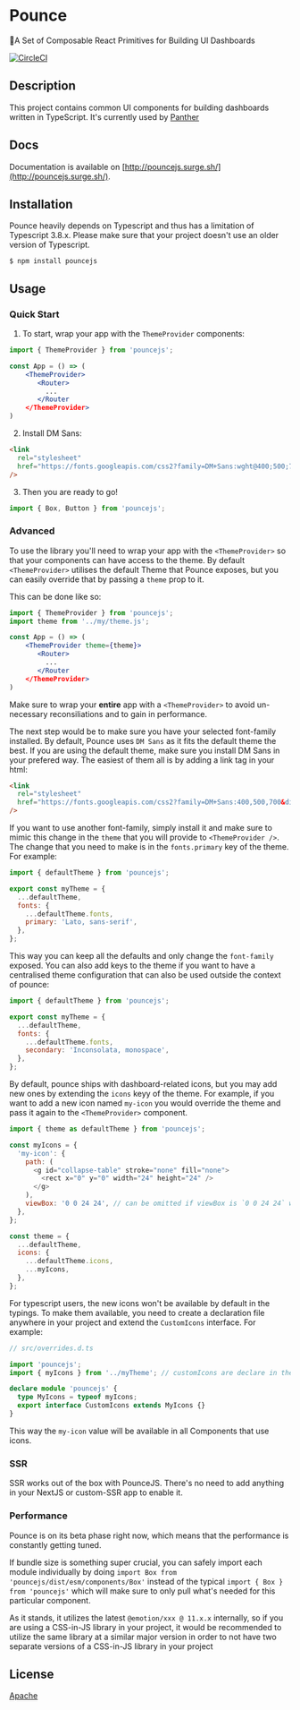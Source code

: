 # Pounce

🐯A Set of Composable React Primitives for Building UI Dashboards

[![CircleCI](https://circleci.com/gh/panther-labs/pounce/tree/master.svg?style=svg)](https://circleci.com/gh/panther-labs/pounce/tree/master)

## Description

This project contains common UI components for building dashboards written in TypeScript. It's currently used by [Panther](https://github.com/panther-labs/panther)

## Docs

Documentation is available on [http://pouncejs.surge.sh/](http://pouncejs.surge.sh/).

## Installation

Pounce heavily depends on Typescript and thus has a limitation of Typescript 3.8.x. Please make
sure that your project doesn't use an older version of Typescript.

```text
$ npm install pouncejs
```

## Usage

### Quick Start

1. To start, wrap your app with the `ThemeProvider` components:

```jsx
import { ThemeProvider } from 'pouncejs';

const App = () => (
    <ThemeProvider>
       <Router>
         ...
       </Router
    </ThemeProvider>
)
```

2. Install DM Sans:

```html
<link
  rel="stylesheet"
  href="https://fonts.googleapis.com/css2?family=DM+Sans:wght@400;500;700&display=swap"
/>
```

3.  Then you are ready to go!

```js
import { Box, Button } from 'pouncejs';
```

### Advanced

To use the library you'll need to wrap your app with the `<ThemeProvider>` so that your
components can have access to the theme. By default `<ThemeProvider>` utilises the default Theme
that Pounce exposes, but you can easily override that by passing a `theme` prop to it.

This can be done like so:

```jsx
import { ThemeProvider } from 'pouncejs';
import theme from '../my/theme.js';

const App = () => (
    <ThemeProvider theme={theme}>
       <Router>
         ...
       </Router
    </ThemeProvider>
)
```

Make sure to wrap your **entire** app with a `<ThemeProvider>` to avoid un-necessary reconsiliations
and to gain in performance.

The next step would be to make sure you have your selected font-family installed. By default,
Pounce uses `DM Sans` as it fits the default theme the best. If you are using the default theme,
make sure you install DM Sans in your prefered way. The easiest of them all is by adding
a link tag in your html:

```html
<link
  rel="stylesheet"
  href="https://fonts.googleapis.com/css2?family=DM+Sans:400,500,700&display=swap"
/>
```

If you want to use another font-family, simply install it and make sure to mimic this
change in the `theme` that you will provide to `<ThemeProvider />`. The change that
you need to make is in the `fonts.primary` key of the theme. For example:

```js
import { defaultTheme } from 'pouncejs';

export const myTheme = {
  ...defaultTheme,
  fonts: {
    ...defaultTheme.fonts,
    primary: 'Lato, sans-serif',
  },
};
```

This way you can keep all the defaults and only change the `font-family` exposed. You can also
add keys to the theme if you want to have a centralised theme configuration that can also be used
outside the context of pounce:

```js
import { defaultTheme } from 'pouncejs';

export const myTheme = {
  ...defaultTheme,
  fonts: {
    ...defaultTheme.fonts,
    secondary: 'Inconsolata, monospace',
  },
};
```

By default, pounce ships with dashboard-related icons, but you may add new ones by extending the
`icons` keyy of the theme. For example, if you want to add a new icon named `my-icon` you would
override the theme and pass it again to the `<ThemeProvider>` component.

```js
import { theme as defaultTheme } from 'pouncejs';

const myIcons = {
  'my-icon': {
    path: (
      <g id="collapse-table" stroke="none" fill="none">
        <rect x="0" y="0" width="24" height="24" />
      </g>
    ),
    viewBox: '0 0 24 24', // can be omitted if viewBox is `0 0 24 24` which is the default value
  },
};

const theme = {
  ...defaultTheme,
  icons: {
    ...defaultTheme.icons,
    ...myIcons,
  },
};
```

For typescript users, the new icons won't be available by default in the typings. To make
them available, you need to create a declaration file anywhere in your project and extend
the `CustomIcons` interface. For example:

```typescript
// src/overrides.d.ts

import 'pouncejs';
import { myIcons } from '../myTheme'; // customIcons are declare in the snippet aoove

declare module 'pouncejs' {
  type MyIcons = typeof myIcons;
  export interface CustomIcons extends MyIcons {}
}
```

This way the `my-icon` value will be available in all Components that use icons.

### SSR

SSR works out of the box with PounceJS. There's no need to add anything in your NextJS or custom-SSR app to enable it.

### Performance

Pounce is on its beta phase right now, which means that the performance is constantly getting tuned.

If bundle size is something super crucial, you can safely import each module individually by doing `import Box from 'pouncejs/dist/esm/components/Box'` instead of the typical `import { Box } from 'pouncejs'` which will make sure to only pull what's needed for this particular component.

As it stands, it utilizes the latest `@emotion/xxx @ 11.x.x` internally, so if you are using a CSS-in-JS
library in your project, it would be recommended to utilize the same library at a similar major
version in order to not have two separate versions of a CSS-in-JS library in your project

## License

[Apache](https://choosealicense.com/licenses/apache-2.0/)
